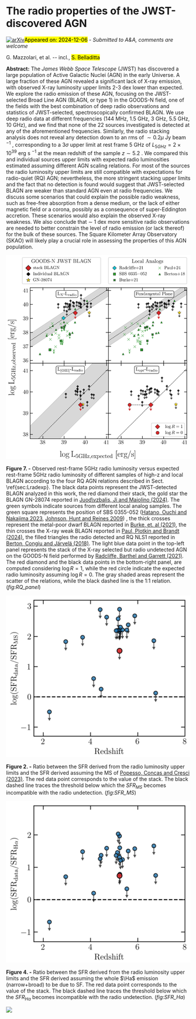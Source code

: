 <div class="macros" style="visibility:hidden;">
$\newcommand{\ensuremath}{}$
$\newcommand{\xspace}{}$
$\newcommand{\object}[1]{\texttt{#1}}$
$\newcommand{\farcs}{{.}''}$
$\newcommand{\farcm}{{.}'}$
$\newcommand{\arcsec}{''}$
$\newcommand{\arcmin}{'}$
$\newcommand{\ion}[2]{#1#2}$
$\newcommand{\textsc}[1]{\textrm{#1}}$
$\newcommand{\hl}[1]{\textrm{#1}}$
$\newcommand{\footnote}[1]{}$
$\newcommand{\HII}{H {\sc ii}\rm }$
$\newcommand{\NII}{{[N {\sc ii}] }}$
$\newcommand{\NIIs}{{[N {\sc ii}] }}$
$\newcommand{\NVs}{{[N {\sc v}] }}$
$\newcommand{\NIVl}{{N {\sc iv}] \lambda}}$
$\newcommand{\NIVll}{{N {\sc iv}] \lambda\lambda}}$
$\newcommand{\NVl}{{N {\sc v} \lambda}}$
$\newcommand{\NIIl}{{[N {\sc ii}] \lambda}}$
$\newcommand{\NIIll}{{[N {\sc ii}] \lambda\lambda}}$
$\newcommand{\NeIII}{{[Ne {\sc iii} ]}}$
$\newcommand{\NeIIIs}{{[Ne {\sc iii}] }}$
$\newcommand{\NeIIIl}{{[Ne {\sc iii}] \lambda}}$
$\newcommand{\NeIV}{{[Ne {\sc iv}] }}$
$\newcommand{\NeIVs}{{[Ne {\sc iv}] }}$
$\newcommand{\NeIVl}{{[Ne {\sc iv}] \lambda}}$
$\newcommand{\NeIVll}{{[Ne {\sc iv}] \lambda\lambda}}$
$\newcommand{\NeV}{{[Ne {\sc v}] }}$
$\newcommand{\NeVs}{{[Ne {\sc v}] }}$
$\newcommand{\NeVl}{{[Ne {\sc v}] \lambda}}$
$\newcommand{\SII}{{[S {\sc ii}] }}$
$\newcommand{\SIIs}{{[S {\sc ii}] }}$
$\newcommand{\SIIl}{{[S {\sc ii}] \lambda}}$
$\newcommand{\SIIll}{{[S {\sc ii}] \lambda\lambda}}$
$\newcommand{\SIII}{{[S {\sc iii}] }}$
$\newcommand{\SIIIs}{{[S {\sc iii}] }}$
$\newcommand{\SIIIl}{{[S {\sc iii}] \lambda}}$
$\newcommand{\OIII}{{[O {\sc iii}] }}$
$\newcommand{\OIIIs}{{[O {\sc iii}] }}$
$\newcommand{\OIIIsf}{{O {\sc iii}] }}$
$\newcommand{\OIIIl}{{[O {\sc iii}] \lambda}}$
$\newcommand{\OIIIll}{{[O {\sc iii}] \lambda\lambda}}$
$\newcommand{\OII}{{[O {\sc ii}] }}$
$\newcommand{\OIIs}{{[O {\sc ii}] }}$
$\newcommand{\OIIl}{{[O {\sc ii}] \lambda}}$
$\newcommand{\OIIll}{{[O {\sc ii}] \lambda\lambda}}$
$\newcommand{\OI}{{[O {\sc i}] }}$
$\newcommand{\OIs}{{[O {\sc i}] }}$
$\newcommand{\OIl}{{[O {\sc i}] \lambda}}$
$\newcommand{\CII}{{[C {\sc ii}] }}$
$\newcommand{\CIIs}{{C {\sc ii}] }}$
$\newcommand{\CIII}{{C {\sc iii}] }}$
$\newcommand{\CIIIs}{{C {\sc iii}] }}$
$\newcommand{\CIIIll}{\CIIIs\lambda\lambda}$
$\newcommand{\CIV}{{C {\sc iv} }}$
$\newcommand{\CIVs}{{C {\sc iv} }}$
$\newcommand{\CIVll}{{C {\sc iv} \lambda\lambda}\xspace}$
$\newcommand{\CIVl}{{[C {\sc iv} \lambda}\xspace}$
$\newcommand{\HeII}{{He {\sc ii} }}$
$\newcommand{\HeIIl}{{He {\sc ii} \lambda}}$
$\newcommand{\FeII}{{[Fe {\sc ii}] }}$
$\newcommand{\Ha}{H\alpha }$
$\newcommand{\Has}{H\alpha }$
$\newcommand{\Hb}{H\beta }$
$\newcommand{\Hbs}{H\beta }$
$\newcommand{\Hg}{H\gamma }$
$\newcommand{\Lya}{Ly\alpha }$
$\newcommand{\gm}[1]{{\color{black}{\bf[GM: #1]}}}$
$\newcommand{\RMcomm}[1]{{\color{teal}[RM: #1]}}$</div>



<div id="title">

# The radio properties of the JWST-discovered AGN

</div>
<div id="comments">

[![arXiv](https://img.shields.io/badge/arXiv-2412.04224-b31b1b.svg)](https://arxiv.org/abs/2412.04224)<mark>Appeared on: 2024-12-06</mark> -  _Submitted to A&A, comments are welcome_

</div>
<div id="authors">

G. Mazzolari, et al. -- incl., <mark>S. Belladitta</mark>

</div>
<div id="abstract">

**Abstract:** The _James Webb Space Telescope_ (JWST) has discovered a large population of Active Galactic Nuclei (AGN) in the early Universe. A large fraction of these AGN revealed a significant lack of X-ray emission, with observed X-ray luminosity upper limits 2-3 dex lower than expected.  We explore the radio emission of these AGN, focusing on the JWST-selected Broad Line AGN (BLAGN, or type 1) in the GOODS-N field, one of the fields with the best combination of deep radio observations and statistics of JWST-selected, spectroscopically confirmed BLAGN. We use deep radio data at different frequencies (144 MHz, 1.5 GHz, 3 GHz, 5.5 GHz, 10 GHz), and we find that none of the 22 sources investigated is detected at any of the aforementioned frequencies.  Similarly, the radio stacking analysis does not reveal any detection down to an rms of $\sim 0.2\mu$ Jy beam $^{-1}$ , corresponding to a $3\sigma$ upper limit at rest frame 5 GHz of $L_{5GHz}=2\times10^{39}$ erg s $^{-1}$ at the mean redshift of the sample $z\sim 5.2$ . We compared this and individual sources upper limits with expected radio luminosities estimated assuming different AGN scaling relations. For most of the sources the radio luminosity upper limits are still compatible with expectations for radio-quiet (RQ) AGN; nevertheless, the more stringent stacking upper limits and the fact that no detection is found would suggest that JWST-selected BLAGN are weaker than standard AGN even at radio frequencies.  We discuss some scenarios that could explain the possible radio weakness, such as free-free absorption from a dense medium, or the lack of either magnetic field or a corona, possibly as a consequence of super-Eddington accretion. These scenarios would also explain the observed X-ray weakness. We also conclude that $\sim$ 1 dex more sensitive radio observations are needed to better constrain the level of radio emission (or lack thereof) for the bulk of these sources. The Square Kilometer Array Observatory (SKAO) will likely play a crucial role in assessing the properties of this AGN population.

</div>

<div id="div_fig1">

<img src="tmp_2412.04224/./figure/4panel_flip_3GHz_alpha-0.5_5GHz.jpeg" alt="Fig7" width="100%"/>

**Figure 7. -** Observed rest-frame 5GHz radio luminosity versus expected rest-frame 5GHz radio luminosity of different samples of high-z and local BLAGN according to the four RQ AGN relations described in Sect. \ref{sec:Lradexp}. The black data points represent the JWST-detected BLAGN analyzed in this work, the red diamond their stack, the gold star the BLAGN GN-28074 reported in [Juod\vzbalis, Ji and Maiolino (2024)](). The green symbols indicate sources from different local analog samples. The green square represents the position of SBS 0355-052  ([Hatano, Ouchi and Nakajima 2023](), [Johnson, Hunt and Reines 2009]()) , the thick crosses represent the metal-poor dwarf BLAGN reported in [Burke, et. al (2021)](), the thin crosses the X-ray weak BLAGN reported in [Paul, Plotkin and Brandt (2024)](), the filled triangles the radio detected and RQ NLS1 reported in [Berton, Congiu and Järvelä (2018)](). The light blue data point in the top-left panel represents the stack of the X-ray selected but radio undetected AGN on the GOODS-N field performed by [Radcliffe, Barthel and Garrett (2021)](). The red diamond and the black data points in the bottom-right panel, are computed considering $\log R=1$, while the red circle indicate the expected radio luminosity assuming $\log R=0$. The gray shaded areas represent the scatter of the relations, while the black dashed line is the 1:1 relation. (*fig:RQ_panel*)

</div>
<div id="div_fig2">

<img src="tmp_2412.04224/./figure/SFRdata-SFRMS.jpeg" alt="Fig2" width="100%"/>

**Figure 2. -** Ratio between the SFR derived from the radio luminosity upper limits and the SFR derived assuming the MS of [Popesso, Concas and Cresci (2023)](). The red data point corresponds to the value of the stack. The black dashed line traces the threshold below which the $SFR_{MS}$ becomes incompatible with the radio undetection. (*fig:SFR_MS*)

</div>
<div id="div_fig3">

<img src="tmp_2412.04224/./figure/SFRdata-SFRHa.jpeg" alt="Fig4" width="100%"/>

**Figure 4. -** Ratio between the SFR derived from the radio luminosity upper limits and the SFR derived assuming the whole $\Ha$ emission (narrow+broad) to be due to SF. The red data point corresponds to the value of the stack. The black dashed line traces the threshold below which the $SFR_{H\alpha}$ becomes incompatible with the radio undetection. (*fig:SFR_Ha*)

</div><div id="qrcode"><img src=https://api.qrserver.com/v1/create-qr-code/?size=100x100&data="https://arxiv.org/abs/2412.04224"></div>